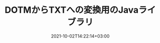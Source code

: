 ---
############################# Static ############################
layout: "autogen-gist"
date: 2021-10-02T14:22:14+03:00
draft: false
path: "ja/total/java/conversion/dotm-to-txt/"
other_out_formats: "PDF DOC DOCX DOCM DOT DOTX DOTM TXT RTF HTML MHTML HTM MHT XLS XLSX XLSM XLSB XLT XLTX XLTM XLAM CSV TSV FODS DIF SXC PPT PPTX PPS PPSX PPSM POT POTX PPTM POTM ODT OTT ODS ODP OTP TIFF JPEG JPG PNG GIF BMP ICO WMF EMF DCM WEBP JP2 EMZ WMZ SVG SVGZ TGA XPS TEX MD PSD PSB EPUB WEB EXCEL IMAGE FODP DICOM"
ad_headline: "JavaDOTMからTXTへの変換"
ad_description: "DOTMからTXTへのJava用ドキュメント変換API| 100以上のファイル形式がサポートされています"

############################# Head ############################
head_title: "JavaでDOTMをTXTに変換する| JavaWord変換ライブラリ"
head_description: "Javaワードプロセッシングドキュメント変換API。 NetBeans、IntelliJ IDEA、およびEclipse開発環境を使用して、JavaアプリケーションでDOTMをTXTおよび100以上の他の画像とファイル形式に変換します。"

############################# Header ############################
title: "DOTMからTXTへの変換用のJavaライブラリ"
description: "柔軟なドキュメント操作オプションを使用して、JavaおよびJ2SEアプリケーションでDOTMをTXTにプログラムで変換し、結果のドキュメントの外観をカスタマイズします。 Word文書変換ライブラリは、Word文書形式をPDF、Excelスプレッドシート、PowerPointプレゼンテーション、Photoshop、HTML、eBook、XML、画像、およびその他の多くの一般的なファイル形式に正確に変換します。複数のドキュメント変換機能の使用–ドキュメント全体を変換するか、自己選択したページ番号またはページ範囲に基づいてソースドキュメントファイルの特定のページを選択し、外部ソフトウェアを使用せずにサポートされているドキュメント形式に簡単に変換します。"

############################# SubMenu ############################
submenu:
    enable: false

############################# Content ############################
content:
    enable: true
    block:
    - title_left: "JavaでDOTMをTXTに変換する方法"
      content_left: |
          3つの簡単な手順を使用して、JavaでDOTMからTXTファイルへの変換を実行します。変換されたMHTMLドキュメントをそのまま表示するか、外部ソフトウェアを使用せずにレンダリングしてHTMLとして表示します。

          -   **Converter**クラスの新しいインスタンスを作成し、DOTMファイルをロードします
          -   TXTドキュメントタイプに**ConvertOptions**を設定します
          -   TXTに変換するには、**Converter**クラスインスタンスの**Convert**メソッドを呼び出します
          -   HTMLビューアのオプションを設定する
          -   変換されたTXTをHTMLとして表示する**Viewer**オブジェクトを作成します
          
      title_right: "ダウンロードとインストール手順"
      content_right: |
          Wordファイル形式をさまざまな画像やドキュメントタイプに変換するには、`GroupDocs.Conversion`および`GroupDocs.Viewer`名前空間が必要です。これには、PDF、Microsoft Office（Word、Excel、PowerPoint、Project、Outlook）、OpenDocument、HTML、およびCAD図が含まれます。 Conholdate.Totalが提供する他の [Officeドキュメント用のJava API](https://products.conholdate.com/total/java/)を調べてください。
          
          [ダウンロード](https://downloads.conholdate.com/total/java)からそれぞれのアセンブリファイルを取得するか、[Maven](https://repository.conholdate.com/webapp/#/artifacts/browse/tree/General/repo)からパッケージ全体をフェッチして、ワークスペースに直接`Conholdate.Total for Java`を追加します。
          
      gisthash: "675fd7fb45acf595fd9f872593eb2899"
      gistfile: "word-to-pdf-conversion.java"

    - title_left: "Wordに透かしを追加してPDFに変換"
      content_left: |
          元のソースファイルとまったく同じように、JavaでWord文書をPDFに正確に変換し、変換された文書ページにテキストまたは画像の透かしを適用します。

          -   **Converter**クラスの新しいインスタンスを作成して、WordDOCXドキュメントを変換します
          -   適切な**ConvertOptions**クラス（PdfConvertOptions、WordProcessingConvertOptions、SpreadsheetConvertOptions）をインスタンス化します
          -   **WatermarkOptions**クラスの新しいインスタンスを作成します
          -   透かしのプロパティ（色、幅、高さ、テキスト、画像など）を指定します
          -   **ConvertOptions**インスタンスの**Watermark**プロパティを設定します
          -   WordからPDFへの変換のために**Converter**クラスインスタンスの**Convert**メソッドを呼び出します
          
      title_right: "離れた場所にあるドキュメントの読み込みと変換"
      content_right: |
          Conholdate.Total for Javaの使用–開発者は、Amazon S3、Microsoft Azure Blob、FTP、ローカルディスク、ストリーム、単純なURLなどのさまざまなリモートロケーションおよびクラウドドキュメントストレージリソースからドキュメントをロードおよび変換できます。リモートに配置されたドキュメントストリームを取得するメソッドを指定し、それをコンストラクターとしてConverterクラスに渡すだけです。
          
          Conholdate.Total for Java APIは、Windows J2SE、Linux（Ubuntu、OpenSUSE、CentOSなど）、macOS、およびEclipse、IntelliJ NetBeans、IntelliJ IDEA、またはVisualStudioCode開発環境に基づくあらゆるタイプのJavaアプリケーションなどのさまざまなオペレーティングシステムでサポートされます。
          
      gisthash: "6999e55b491eea2906d7fefe2e636e33"
      gistfile: "add-watermark-to-word-and-convert-to-pdf.java"
          
    - title_left: "パスワードで保護されたWordからPDFへの変換"
      content_left: |
          パスワードで保護されたワードプロセッシングドキュメントをJavaベースのアプリケーション内で正確にロードしてPDFに変換します。必要なのは、ほんの数行のコードだけです。開発者は、Microsoft Wordをインストールしなくても、Word（DOCまたはDOCX）ドキュメントをWeb（HTML、MHTML）、画像（JPG、PNG TIFF、BMP）、Markdownなどの他の形式に変換することもできます。

          -   **Converter**クラスの新しいインスタンスを作成し、ソースドキュメントパスを渡します
          -   適切な**ConvertOptions**クラスをインスタンス化します。 （PdfConvertOptions、WordProcessingConvertOptions、SpreadsheetConvertOptionsなど）
          -   **Converter**クラスインスタンスの**convert**メソッドを呼び出し、変換されたドキュメントのファイル名を渡します
        
      title_right: "ソースドキュメント情報の抽出"
      content_right: |
          ドキュメント情報抽出機能を使用すると、ソースドキュメントファイルに関する基本情報を取得できるだけでなく、貴重なファイル形式固有の情報を抽出することもできます。これには、Microsoft Projectファイルのプロジェクトの開始日と終了日、PDFドキュメントの印刷制限、Outlookデータファイルに含まれるフォルダーのリスト、およびCADドキュメントのレイヤーとレイアウトに関する情報が含まれます。

          ドキュメント変換のためのConholdate.TotalJavaAPIのもう1つの便利な機能は、バイトストリームの形式で配信されるソースドキュメントの不明なファイル形式拡張子の自動検出です。
          
      gisthash: "35e23082b8fa43502d6784c38947eef1"
      gistfile: "password-protected-word-document-to-pdf-conversion.java"

    - title_left: "Javaで特定の単語ページをPDFに変換する"
      content_left: |
          Javaドキュメント変換APIを使用すると、ソースドキュメントから選択したページを選択し、サポートされているドキュメント形式に正確に変換できます。以下のコード例は、Word文書の1ページ目と4ページ目を結果のPDFファイルに変換する方法を示しています。

          -   **Converter**クラスの新しいインスタンスを作成し、入力（Word）ドキュメントを読み込みます
          -   適切な**ConvertOptions**クラスをインスタンス化します。 （PdfConvertOptions、WordProcessingConvertOptions、SpreadsheetConvertOptionsなど）
          -   **ConvertOptions**インスタンスの**setPages**プロパティを設定し、変換する特定のページ番号を指定します
          -   **Converter**クラスインスタンスの**convert**メソッドを呼び出し、変換されたドキュメントのファイル名（PDF）を渡します
        
      title_right: "変換されたドキュメントの結果をキャッシュする"
      content_right: |
          場合によっては、変換されたドキュメントサイズが大きくなり、変換に時間がかかることがあります。ドキュメント変換ライブラリは、このような状況を効率的に管理し、反復的な変換プロセスを高速化するためのキャッシュ機能を提供します。必要に応じて、ICacheインターフェイスが拡張ポイントを使用してカスタムキャッシュ実装と連携し、キャッシュ変換を制御できるようにします。

          変換結果はデフォルトでローカルドライブに保存されますが、Amazon S3、Dropbox、Googleドライブ、Windows Azure、Reddisなどの適切なインターフェイスを実装することで、あらゆるタイプのキャッシュストレージをサポートできます。
          
      gisthash: "98e5756c4d2150212f5abd2eb2067059"
      gistfile: "convert-specific-word-document-pages-to-pdf.java"
############################# About Formats ############################
about_formats:
    enable: false
############################# More Formats ############################
more_formats:
    enable: true
    auto: false
    other_out_formats: PDF DOC DOCX DOCM DOT DOTX DOTM TXT RTF HTML MHTML HTM MHT XLS XLSX XLSM XLSB XLT XLTX XLTM XLAM CSV TSV FODS DIF SXC PPT PPTX PPS PPSX PPSM POT POTX PPTM POTM ODT OTT ODS ODP OTP TIFF JPEG JPG PNG GIF BMP ICO WMF EMF DCM WEBP JP2 EMZ WMZ SVG SVGZ TGA XPS TEX MD PSD PSB EPUB WEB EXCEL IMAGE FODP DICOM
############################# Back to top ###############################
back_to_top:
  enable: true
---